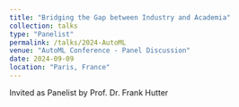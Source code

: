 ```yaml
---
title: "Bridging the Gap between Industry and Academia"
collection: talks
type: "Panelist"
permalink: /talks/2024-AutoML
venue: "AutoML Conference - Panel Discussion"
date: 2024-09-09
location: "Paris, France"
---
```


Invited as Panelist by Prof. Dr. Frank Hutter
